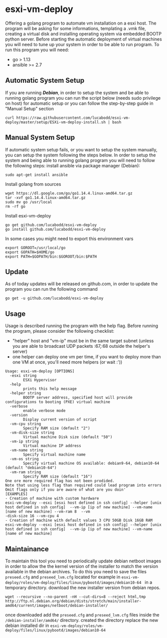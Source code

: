 # esxi-vm-deploy
Offering a golang program to automate vm installation on a esxi host.
The program will be asking for some informations, templating a .vmk file, creating a virtual disk and installing operating system via embedded BOOTP python server.
Before starting the automatic deployment of virtual machines you will need to tune up your system in order to be able to run program.
To run this program you will need:
* go > 1.13
* ansible >= 2.7

## Automatic System Setup
If you are running ***Debian***, in order to setup the system and be able to running golang program you can run the script below (needs sudo privilege on host) for automatic setup or you can follow the step-by-step guide in "Manual Setup" section
```
curl https://raw.githubusercontent.com/lucabodd/esxi-vm-deploy/master/setup/ESXi-vm-deploy-install.sh | bash
```

## Manual System Setup
If automatic system setup fails, or you want to setup the system manually, you can setup the system following the steps below.
In order to setup the system and being able to running golang program you will need to follow the following steps:
install ansible via package manager (Debian):
```
sudo apt-get install ansible
```
Install golang from sources
```
wget https://dl.google.com/go/go1.14.4.linux-amd64.tar.gz
tar -xvf go1.14.4.linux-amd64.tar.gz
sudo mv go /usr/local
rm -rf go
```
Install esxi-vm-deploy
```
go get github.com/lucabodd/esxi-vm-deploy
go install github.com/lucabodd/esxi-vm-deploy
```
In some cases you might need to export this environment vars
```
export GOROOT=/usr/local/go
export GOPATH=$HOME/go
export PATH=$GOPATH/bin:$GOROOT/bin:$PATH
```

## Update
As of today updates will be released on github.com, in order to update the program you can run the following command
```
go get -u github.com/lucabodd/esxi-vm-deploy
```

## Usage
Usage is described running the program with the help flag.
Before running the program, please consider the following checklist:
* "helper" host and "vm-ip" must be in the same target subnet (unless you are able to broadcast UDP packets :67,:68 outside the helper's server)
* one helper can deploy one vm per time, if you want to deploy more than one VM at once, you'll need more helpers (or wait :'))

```
Usage: esxi-vm-deploy [OPTIONS]
  -esxi string
        ESXi Hypervisor
  -help
        prints this help message
  -helper string
        BOOTP server address, specified host will provide configurations to booting (PXE) virtual machine
  -verbose
        enable verbose mode
  -version
        Display current version of script
  -vm-cpu string
        Specify RAM size (default "2")
  -vm-disk-size string
        Virtual machine Disk size (default "50")
  -vm-ip string
        Virtual machine IP address
  -vm-name string
        Specify virtual machine name
  -vm-os string
        Specify virtual machine OS available: debian9-64, debian10-64 (default "debian10-64")
  -vm-ram string
        Specify RAM size (default "16")
One ore more required flag has not been prodided.
Note that using less flag than required could lead program into errors
Omit flags only if you are aware of what are you doin'
[EXAMPLES]
- Creation of machine with custom hardware
esxi-vm-deploy --esxi [esxi host defined in ssh config] --helper [unix host defined in ssh config]  --vm-ip [ip of new machine] --vm-name [name of new machine] --vm-ram 8  --vm
-disk-size 16 --vm-cpu 4
- Creation of machine with default values 3 CPU 50GB Disk 16GB RAM
esxi-vm-deploy --esxi [esxi host defined in ssh config] --helper [unix host defined in ssh config]  --vm-ip [ip of new machine] --vm-name [name of new machine]
```

## Maintainance
To maintain this tool you need to periodically update debian netboot images in order to allow the the kernel version of the installer to match the version available in the debian archives.
To do this you need to save the files ```preseed.cfg``` and ```preseed_lvm.cfg``` located for example in ```esxi-vm-deploy/roles/vm-deploy/files/linux/pybootd/images/debian10-64 ``` in a temporary directory.
download the new installer version from debian repos.
```
wget --recursive --no-parent -nH --cut-dirs=8 --reject html,tmp http://ftp.nl.debian.org/debian/dists/stretch/main/installer-amd64/current/images/netboot/debian-installer/
```

once downloaded add the  ```preseed.cfg``` and ```preseed_lvm.cfg``` files inside the ```/debian-installer/amd64/``` directory.
created the directory replace the new debian installed dir in ```esxi-vm-deploy/roles/vm-deploy/files/linux/pybootd/images/debian10-64 ```
